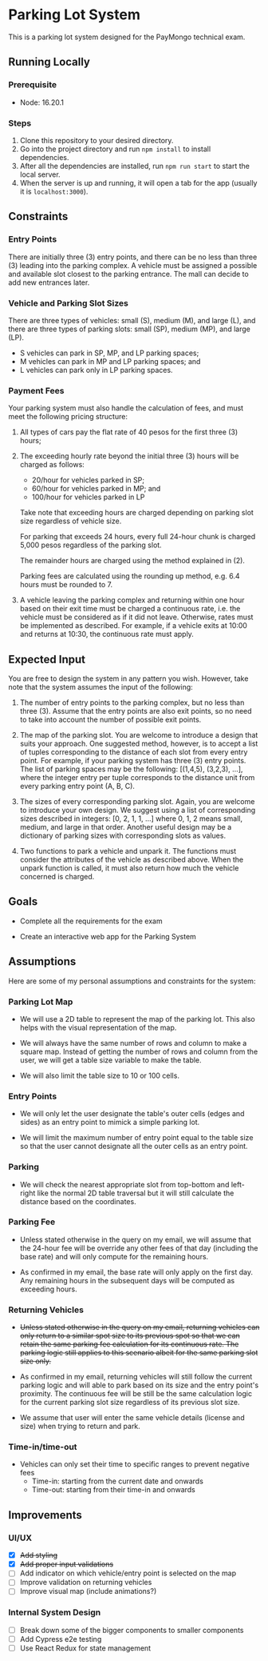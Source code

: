 # Parking Lot System

This is a parking lot system designed for the PayMongo technical exam.

## Running Locally

### Prerequisite
- Node: 16.20.1

### Steps
1. Clone this repository to your desired directory.
2. Go into the project directory and run `npm install` to install dependencies.
3. After all the dependencies are installed, run `npm run start` to start the local server.
4. When the server is up and running, it will open a tab for the app (usually it is `localhost:3000`).

## Constraints

### Entry Points

There are initially three (3) entry points, and there can be no less than three (3) leading into the parking complex. A vehicle must be assigned a possible and available slot closest to the parking entrance. The mall can decide to add new entrances later.

### Vehicle and Parking Slot Sizes

There are three types of vehicles: small (S), medium (M), and large (L), and there are three types of parking slots: small (SP), medium (MP), and large (LP).

- S vehicles can park in SP, MP, and LP parking spaces;
- M vehicles can park in MP and LP parking spaces; and
- L vehicles can park only in LP parking spaces.

### Payment Fees

Your parking system must also handle the calculation of fees, and must meet the following pricing structure:

1. All types of cars pay the flat rate of 40 pesos for the first three (3) hours;

2. The exceeding hourly rate beyond the initial three (3) hours will be charged as follows:
    - 20/hour for vehicles parked in SP;
    - 60/hour for vehicles parked in MP; and
    - 100/hour for vehicles parked in LP

    Take note that exceeding hours are charged depending on parking slot size regardless of vehicle size.

    For parking that exceeds 24 hours, every full 24-hour chunk is charged 5,000 pesos regardless of the parking slot.

    The remainder hours are charged using the method explained in (2).

    Parking fees are calculated using the rounding up method, e.g. 6.4 hours must be rounded to 7.

3. A vehicle leaving the parking complex and returning within one hour based on their exit time must be charged a continuous rate, i.e. the vehicle must be considered as if it did not leave. Otherwise, rates must be implemented as described. For example, if a vehicle exits at 10:00 and returns at 10:30, the continuous rate must apply.

## Expected Input

You are free to design the system in any pattern you wish. However, take note that the system assumes the input of the following:

1. The number of entry points to the parking complex, but no less than three (3). Assume that the entry points are also exit points, so no need to take into account the number of possible exit points.

2. The map of the parking slot. You are welcome to introduce a design that suits your approach. One suggested method, however, is to accept a list of tuples corresponding to the distance of each slot from every entry point. For example, if your parking system has three (3) entry points. The list of parking spaces may be the following: [(1,4,5), (3,2,3), ...], where the integer entry per tuple corresponds to the distance unit from every parking entry point (A, B, C).

3. The sizes of every corresponding parking slot. Again, you are welcome to introduce your own design. We suggest using a list of corresponding sizes described in integers: [0, 2, 1, 1, ...] where 0, 1, 2 means small, medium, and large in that order. Another useful design may be a dictionary of parking sizes with corresponding slots as values.

4. Two functions to park a vehicle and unpark it. The functions must consider the attributes of the vehicle as described above.
When the unpark function is called, it must also return how much the vehicle concerned is charged.

## Goals

- Complete all the requirements for the exam

- Create an interactive web app for the Parking System 

## Assumptions

Here are some of my personal assumptions and constraints for the system:

### Parking Lot Map

- We will use a 2D table to represent the map of the parking lot. This also helps with the visual representation of the map.

- We will always have the same number of rows and column to make a square map. Instead of getting the number of rows and column from the user, we will get a table size variable to make the table.

- We will also limit the table size to 10 or 100 cells.

### Entry Points

- We will only let the user designate the table's outer cells (edges and sides) as an entry point to mimick a simple parking lot.

- We will limit the maximum number of entry point equal to the table size so that the user cannot designate all the outer cells as an entry point.

### Parking

- We will check the nearest appropriate slot from top-bottom and left-right like the normal 2D table traversal but it will still calculate the distance based on the coordinates.

### Parking Fee

- Unless stated otherwise in the query on my email, we will assume that the 24-hour fee will be override any other fees of that day (including the base rate) and will only compute for the remaining hours.

- As confirmed in my email, the base rate will only apply on the first day. Any remaining hours in the subsequent days will be computed as exceeding hours.

### Returning Vehicles

- ~~Unless stated otherwise in the query on my email, returning vehicles can only return to a similar spot size to its previous spot so that we can retain the same parking fee calculation for its continuous rate. The parking logic still applies to this scenario albeit for the same parking slot size only.~~

- As confirmed in my email, returning vehicles will still follow the current parking logic and will able to park based on its size and the entry point's proximity. The continuous fee will be still be the same calculation logic for the current parking slot size regardless of its previous slot size.

- We assume that user will enter the same vehicle details (license and size) when trying to return and park.

### Time-in/time-out

- Vehicles can only set their time to specific ranges to prevent negative fees
    - Time-in: starting from the current date and onwards
    - Time-out: starting from their time-in and onwards

## Improvements

### UI/UX
- [x] ~~Add styling~~
- [x] ~~Add proper input validations~~
- [ ] Add indicator on which vehicle/entry point is selected on the map
- [ ] Improve validation on returning vehicles
- [ ] Improve visual map (include animations?)

### Internal System Design
- [ ] Break down some of the bigger components to smaller components
- [ ] Add Cypress e2e testing
- [ ] Use React Redux for state management